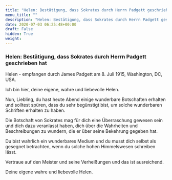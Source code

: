 ```yaml
---
title: "Helen: Bestätigung, dass Sokrates durch Herrn Padgett geschrieben hat"
menu_title: ""
description: "Helen: Bestätigung, dass Sokrates durch Herrn Padgett geschrieben hat"
date: 2020-07-03 06:25:48+00:00
draft: False
hidden: True
weight:
---
```

### Helen: Bestätigung, dass Sokrates durch Herrn Padgett geschrieben hat

Helen - empfangen durch James Padgett am 8. Juli 1915, Washington, DC, USA.

Ich bin hier, deine eigene, wahre und liebevolle Helen.

Nun, Liebling, du hast heute Abend einige wunderbare Botschaften erhalten und solltest spüren, dass du sehr begünstigt bist, um solche wunderbaren Schriften erhalten zu haben.

Die Botschaft von Sokrates mag für dich eine Überraschung gewesen sein und dich dazu veranlasst haben, dich über die Wahrheiten und Beschreibungen zu wundern, die er über seine Bekehrung gegeben hat.

Du bist wahrlich ein wunderbares Medium und du musst dich selbst als gesegnet betrachten, wenn du solche hohen Himmelswesen schreiben lässt.

Vertraue auf den Meister und seine Verheißungen und das ist ausreichend.

Deine eigene wahre und liebevolle Helen.
